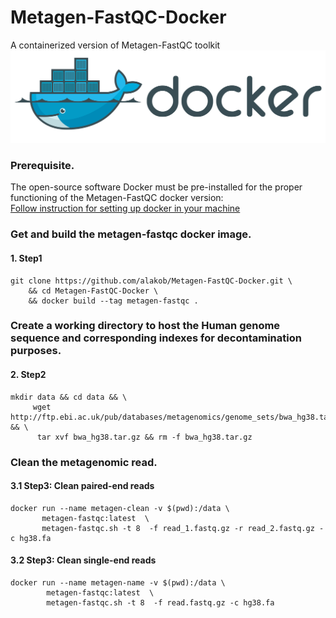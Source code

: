# Metagen-FastQC-Docker
A containerized version of Metagen-FastQC toolkit
![alt text](fig/docker_logo_horizontal.png)

### Prerequisite.

The open-source software Docker must be pre-installed for the proper functioning of the Metagen-FastQC docker version:  
[Follow instruction for setting up docker in your machine](https://github.com/EBI-COMMUNITY/ebi-selecta#SELECTA-framework-Docker-Compose-version)

### Get and build the metagen-fastqc docker image.
#### 1. Step1

```
git clone https://github.com/alakob/Metagen-FastQC-Docker.git \
    && cd Metagen-FastQC-Docker \
    && docker build --tag metagen-fastqc .
```
### Create a working directory to host the Human genome sequence and corresponding indexes for decontamination purposes.

#### 2. Step2
```
mkdir data && cd data && \
     wget http://ftp.ebi.ac.uk/pub/databases/metagenomics/genome_sets/bwa_hg38.tar.gz && \
      tar xvf bwa_hg38.tar.gz && rm -f bwa_hg38.tar.gz
```
### Clean the metagenomic read.

#### 3.1 Step3: Clean paired-end reads
```
docker run --name metagen-clean -v $(pwd):/data \
       metagen-fastqc:latest  \
       metagen-fastqc.sh -t 8  -f read_1.fastq.gz -r read_2.fastq.gz -c hg38.fa
```
#### 3.2 Step3: Clean single-end reads
```
docker run --name metagen-name -v $(pwd):/data \
        metagen-fastqc:latest  \
        metagen-fastqc.sh -t 8  -f read.fastq.gz -c hg38.fa
```

